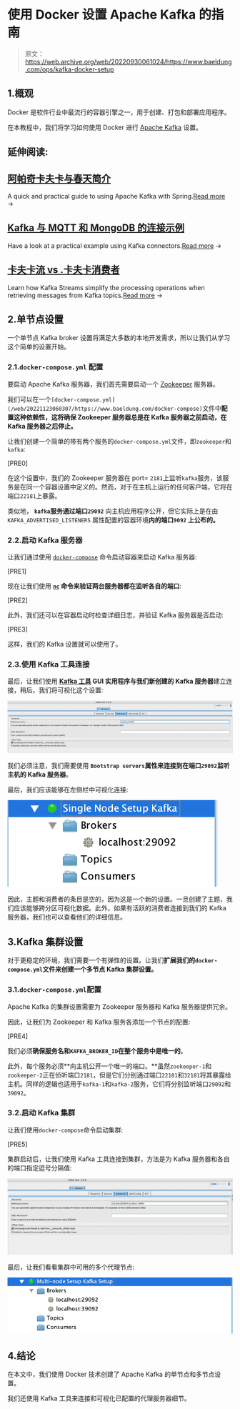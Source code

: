 # 使用 Docker 设置 Apache Kafka 的指南

> 原文：<https://web.archive.org/web/20220930061024/https://www.baeldung.com/ops/kafka-docker-setup>

## 1.概观

Docker 是软件行业中最流行的容器引擎之一，用于创建、打包和部署应用程序。

在本教程中，我们将学习如何使用 Docker 进行 [Apache Kafka](/web/20221123060307/https://www.baeldung.com/spring-kafka#overview) 设置。

## 延伸阅读:

## [阿帕奇卡夫卡与春天简介](/web/20221123060307/https://www.baeldung.com/spring-kafka)

A quick and practical guide to using Apache Kafka with Spring.[Read more](/web/20221123060307/https://www.baeldung.com/spring-kafka) →

## [Kafka 与 MQTT 和 MongoDB 的连接示例](/web/20221123060307/https://www.baeldung.com/kafka-connect-mqtt-mongodb)

Have a look at a practical example using Kafka connectors.[Read more](/web/20221123060307/https://www.baeldung.com/kafka-connect-mqtt-mongodb) →

## [卡夫卡流 vs .卡夫卡消费者](/web/20221123060307/https://www.baeldung.com/java-kafka-streams-vs-kafka-consumer)

Learn how Kafka Streams simplify the processing operations when retrieving messages from Kafka topics.[Read more](/web/20221123060307/https://www.baeldung.com/java-kafka-streams-vs-kafka-consumer) →

## 2.单节点设置

一个单节点 Kafka broker 设置将满足大多数的本地开发需求，所以让我们从学习这个简单的设置开始。

### 2.1.`docker-compose.yml` 配置

要启动 Apache Kafka 服务器，我们首先需要启动一个 [Zookeeper](/web/20221123060307/https://www.baeldung.com/java-zookeeper#overview) 服务器。

我们可以在一个`[docker-compose.yml](/web/20221123060307/https://www.baeldung.com/docker-compose)`文件中**配置这种依赖性，这将确保 Zookeeper 服务器总是在 Kafka 服务器之前启动，在 Kafka 服务器之后停止。**

让我们创建一个简单的带有两个服务的`docker-compose.yml`文件，即`zookeeper`和`kafka`:

[PRE0]

在这个设置中，我们的 Zookeeper 服务器在 port= `2181`上监听`kafka`服务，该服务是在同一个容器设置中定义的。然而，对于在主机上运行的任何客户端，它将在端口`22181`上暴露。

类似地， **`kafka`服务通过端口`29092`** 向主机应用程序公开，但它实际上是在由`KAFKA_ADVERTISED_LISTENERS` 属性配置的容器环境**内的端口`9092` 上公布的。**

### 2.2.启动 Kafka 服务器

让我们通过使用 [`docker-compose`](https://web.archive.org/web/20221123060307/https://docs.docker.com/compose/reference/) 命令启动容器来启动 Kafka 服务器:

[PRE1]

现在让我们使用 **[`nc`](/web/20221123060307/https://www.baeldung.com/linux/netcat-command#scanning-for-open-ports-using-netcat) 命令来验证两台服务器都在监听各自的端口**:

[PRE2]

此外，我们还可以在容器启动时检查详细日志，并验证 Kafka 服务器是否启动:

[PRE3]

这样，我们的 Kafka 设置就可以使用了。

### 2.3.使用 Kafka 工具连接

最后，让我们使用 **[Kafka 工具](https://web.archive.org/web/20221123060307/https://kafkatool.com/download.html) GUI 实用程序与我们新创建的 Kafka 服务器**建立连接，稍后，我们将可视化这个设置:

[![Screenshot-2021-04-11-at-4.51.32-AM](img/58776c66af65743aa2c0c33e9de6e4e8.png)](/web/20221123060307/https://www.baeldung.com/wp-content/uploads/2021/04/Screenshot-2021-04-11-at-4.51.32-AM.png)

我们必须注意，我们需要使用 **`Bootstrap servers`属性来连接到在端口`29092`监听主机的 Kafka 服务器**。

最后，我们应该能够在左侧栏中可视化连接:

[![Screenshot-2021-04-11-at-5.46.48-AM](img/cf74b4e3e45f7180e77daa43f1f4fa45.png)](/web/20221123060307/https://www.baeldung.com/wp-content/uploads/2021/04/Screenshot-2021-04-11-at-5.46.48-AM.png)

因此，主题和消费者的条目是空的，因为这是一个新的设置。一旦创建了主题，我们应该能够跨分区可视化数据。此外，如果有活跃的消费者连接到我们的 Kafka 服务器，我们也可以查看他们的详细信息。

## 3.Kafka 集群设置

对于更稳定的环境，我们需要一个有弹性的设置。让我们**扩展我们的`docker-compose.yml`文件来创建一个多节点 Kafka 集群设置。**

### 3.1.`docker-compose.yml`配置

Apache Kafka 的集群设置需要为 Zookeeper 服务器和 Kafka 服务器提供冗余。

因此，让我们为 Zookeeper 和 Kafka 服务各添加一个节点的配置:

[PRE4]

我们必须**确保服务名和`KAFKA_BROKER_ID`在整个服务中是唯一的**。

此外，每个服务必须**向主机公开一个唯一的端口。**虽然`zookeeper-1`和`zookeeper-2`正在侦听端口`2181`，但是它们分别通过端口`22181`和`32181`将其暴露给主机。同样的逻辑也适用于`kafka-1`和`kafka-2`服务，它们将分别监听端口`29092`和`39092`。

### 3.2.启动 Kafka 集群

让我们使用`docker-compose`命令启动集群:

[PRE5]

集群启动后，让我们使用 Kafka 工具连接到集群，方法是为 Kafka 服务器和各自的端口指定逗号分隔值:

[![Screenshot-2021-04-11-at-5.29.01-AM](img/5d25691630286c56dad58ccb3d3c43a3.png)](/web/20221123060307/https://www.baeldung.com/wp-content/uploads/2021/04/Screenshot-2021-04-11-at-5.29.01-AM.png)

最后，让我们看看集群中可用的多个代理节点:

[![Screenshot-2021-04-11-at-5.30.10-AM](img/36dc871fbb6a9ed77261d0acd35c4881.png)](/web/20221123060307/https://www.baeldung.com/wp-content/uploads/2021/04/Screenshot-2021-04-11-at-5.30.10-AM.png)

## 4.结论

在本文中，我们使用 Docker 技术创建了 Apache Kafka 的单节点和多节点设置。

我们还使用 Kafka 工具来连接和可视化已配置的代理服务器细节。